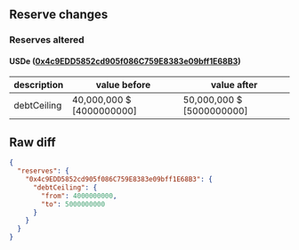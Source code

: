 ## Reserve changes

### Reserves altered

#### USDe ([0x4c9EDD5852cd905f086C759E8383e09bff1E68B3](https://etherscan.io/address/0x4c9EDD5852cd905f086C759E8383e09bff1E68B3))

| description | value before | value after |
| --- | --- | --- |
| debtCeiling | 40,000,000 $ [4000000000] | 50,000,000 $ [5000000000] |


## Raw diff

```json
{
  "reserves": {
    "0x4c9EDD5852cd905f086C759E8383e09bff1E68B3": {
      "debtCeiling": {
        "from": 4000000000,
        "to": 5000000000
      }
    }
  }
}
```